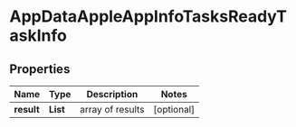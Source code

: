 # AppDataAppleAppInfoTasksReadyTaskInfo


## Properties

| Name | Type | Description | Notes |
|------------ | ------------- | ------------- | -------------|
**result** | **List<AppDataAppleAppInfoTasksReadyResultInfo>** | array of results |[optional]|